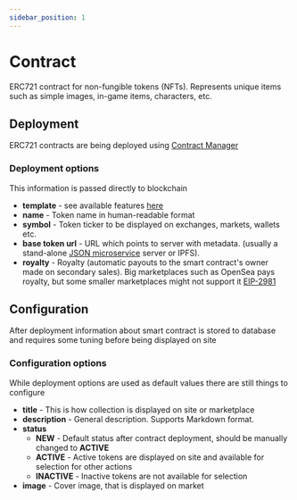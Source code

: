 ```yaml
---
sidebar_position: 1
---
```


# Contract

ERC721 contract for non-fungible tokens (NFTs). Represents unique items such as simple images, in-game items, characters, etc.

## Deployment

ERC721 contracts are being deployed using [Contract Manager](/admin/miscellaneous/contract-manager/)

### Deployment options

This information is passed directly to blockchain

- **template** - see available features [here](/admin/hierarchy/ERC721/features/)
- **name** - Token name in human-readable format
- **symbol** - Token ticker to be displayed on exchanges, markets, wallets etc.
- **base token url** - URL which points to server with metadata. (usually a stand-alone [JSON microservice](/api/category/json-microservice/) server or IPFS).
- **royalty** - Royalty (automatic payouts to the smart contract's owner made on secondary sales). Big marketplaces such as OpenSea pays royalty, but some smaller marketplaces might not support it [EIP-2981](https://eips.ethereum.org/EIPS/eip-2981)

## Configuration

After deployment information about smart contract is stored to database and requires some tuning before being displayed on site

### Configuration options

While deployment options are used as default values there are still things to configure

- **title** - This is how collection is displayed on site or marketplace
- **description** - General description. Supports Markdown format.
- **status**
  - **NEW** - Default status after contract deployment, should be manually changed to **ACTIVE**
  - **ACTIVE** - Active tokens are displayed on site and available for selection for other actions
  - **INACTIVE** - Inactive tokens are not available for selection
- **image** - Cover image, that is displayed on market
